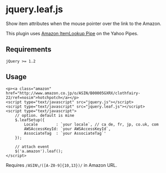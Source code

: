 # jquery.leaf.js

Show item attributes when the mouse pointer over the link to the Amazon.

This plugin uses [Amazon ItemLookup Pipe](http://pipes.yahoo.com/pipes/pipe.info?_id=DM6ru9_R3BGmxGU9xAnzeQ) on the Yahoo Pipes.

## Requirements
	jQuery >= 1.2

## Usage
	<p><a class="amazon" href="http://www.amazon.co.jp/o/ASIN/B00005GXRX/clothfairy-22/ref=nosim">hotchpotch</a></p>
	<script type="text/javascript" src="jquery.js"></script>
	<script type="text/javascript" src="jquery.leaf.js"></script>
	<script type="text/javascript">
		// option. default is mine
		$.leafSetup({
			Locale        : `your locale`, // ca de, fr, jp, co.uk, com
			AWSAccessKeyId: `your AWSAccessKeyId`,
			AssociateTag  : `your AssociateTag`'
		});

		// attach event
		$('a.amazon').leaf();
	</script>

Requires `/ASIN\/([A-Z0-9]{10,13})/` in Amazon URL.
